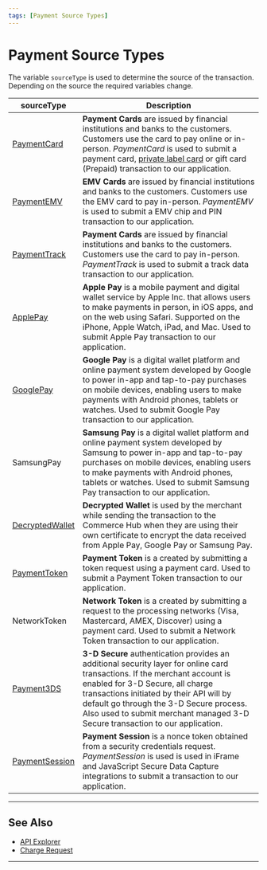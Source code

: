 ```yaml
---
tags: [Payment Source Types]
---
```


# Payment Source Types

The variable `sourceType` is used to determine the source of the transaction. Depending on the source the required variables change. 

| sourceType | Description |
| ----- | ----- |
| [PaymentCard](?path=docs/Resources/Guides/Payment-Sources/Payment-Card.md) | **Payment Cards** are issued by financial institutions and banks to the customers. Customers use the card to pay online or in-person. *PaymentCard* is used to submit a payment card, [private label card](?path=docs/Resources/Guides/Payment-Sources/Private-Label.md) or gift card (Prepaid) transaction to our application. |
| [PaymentEMV](?path=docs/In-Person/Encrypted-Payments/EMV.md) | **EMV Cards** are issued by financial institutions and banks to the customers. Customers use the EMV card to pay in-person. *PaymentEMV* is used to submit a EMV chip and PIN transaction to our application. |
| [PaymentTrack](?path=docs/In-Person/Encrypted-Payments/Track.md) | **Payment Cards** are issued by financial institutions and banks to the customers. Customers use the card to pay in-person. *PaymentTrack* is used to submit a track data transaction to our application. |
| [ApplePay](?path=docs/Online-Mobile-Digital/Wallets-AltPayments/Apple-Pay/Apple-Pay.md) | **Apple Pay** is a mobile payment and digital wallet service by Apple Inc. that allows users to make payments in person, in iOS apps, and on the web using Safari. Supported on the iPhone, Apple Watch, iPad, and Mac. Used to submit Apple Pay transaction to our application. |
| [GooglePay](?path=docs/Online-Mobile-Digital/Wallets-AltPayments/Google-Pay/Google-Pay.md) | **Google Pay** is a digital wallet platform and online payment system developed by Google to power in-app and tap-to-pay purchases on mobile devices, enabling users to make payments with Android phones, tablets or watches. Used to submit Google Pay transaction to our application. |
| SamsungPay | **Samsung Pay** is a digital wallet platform and online payment system developed by Samsung to power in-app and tap-to-pay purchases on mobile devices, enabling users to make payments with Android phones, tablets or watches. Used to submit Samsung Pay transaction to our application. |
| [DecryptedWallet](?path=docs/Resources/Guides/Payment-Sources/Decrypted-Wallet.md) | **Decrypted Wallet** is used by the merchant while sending the transaction to the Commerce Hub when they are using their own certificate to encrypt the data received from Apple Pay, Google Pay or Samsung Pay. |
| [PaymentToken](?path=docs/Resources/API-Documents/Payments_VAS/Payment-Token.md) | **Payment Token** is a created by submitting a token request using a payment card. Used to submit a Payment Token transaction to our application. |
| NetworkToken | **Network Token** is a created by submitting a request to the processing networks (Visa, Mastercard, AMEX, Discover) using a payment card. Used to submit a Network Token transaction to our application. |
| [Payment3DS](?path=docs/Online-Mobile-Digital/3D-Secure/Merchant-Managed-3DS.md) | **3-D Secure** authentication provides an additional security layer for online card transactions. If the merchant account is enabled for 3-D Secure, all charge transactions initiated by their API will by default go through the 3-D Secure process. Also used to submit merchant managed 3-D Secure transaction to our application. |
| [PaymentSession](?path=docs/Online-Mobile-Digital/Secure-Data-Capture/Secure-Data-Capture.md) | **Payment Session** is a nonce token obtained from a security credentials request. *PaymentSession* is used is used in iFrame and JavaScript Secure Data Capture integrations to submit a transaction to our application. |

---

## See Also

- [API Explorer](../api/?type=post&path=/payments/v1/charges)
- [Charge Request](?path=docs/Resources/API-Documents/Payments/Charges.md)

---
